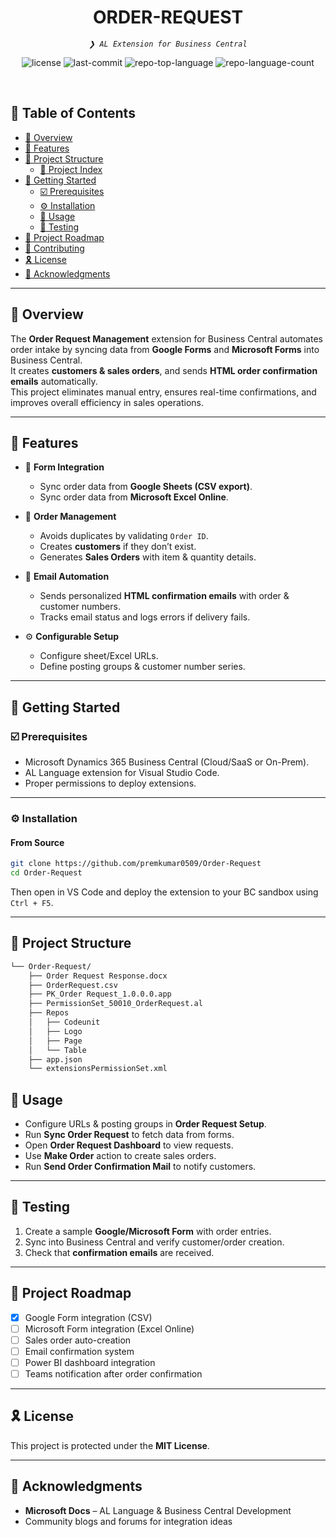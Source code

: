 
<p align="center"><h1 align="center">ORDER-REQUEST</h1></p>
<p align="center">
	<em><code>❯ AL Extension for Business Central</code></em>
</p>
<p align="center">
	<img src="https://img.shields.io/github/license/premkumar0509/Order-Request?style=default&logo=opensourceinitiative&logoColor=white&color=0080ff" alt="license">
	<img src="https://img.shields.io/github/last-commit/premkumar0509/Order-Request?style=default&logo=git&logoColor=white&color=0080ff" alt="last-commit">
	<img src="https://img.shields.io/github/languages/top/premkumar0509/Order-Request?style=default&color=0080ff" alt="repo-top-language">
	<img src="https://img.shields.io/github/languages/count/premkumar0509/Order-Request?style=default&color=0080ff" alt="repo-language-count">
</p>
<br>

## 🔗 Table of Contents

- [📍 Overview](#-overview)
- [👾 Features](#-features)
- [📁 Project Structure](#-project-structure)
  - [📂 Project Index](#-project-index)
- [🚀 Getting Started](#-getting-started)
  - [☑️ Prerequisites](#-prerequisites)
  - [⚙️ Installation](#-installation)
  - [🤖 Usage](#🤖-usage)
  - [🧪 Testing](#🧪-testing)
- [📌 Project Roadmap](#-project-roadmap)
- [🔰 Contributing](#-contributing)
- [🎗 License](#-license)
- [🙌 Acknowledgments](#-acknowledgments)

---

## 📍 Overview

The **Order Request Management** extension for Business Central automates order intake by syncing data from **Google Forms** and **Microsoft Forms** into Business Central.  
It creates **customers & sales orders**, and sends **HTML order confirmation emails** automatically.  
This project eliminates manual entry, ensures real-time confirmations, and improves overall efficiency in sales operations.  

---

## 👾 Features

- 🔄 **Form Integration**  
  - Sync order data from **Google Sheets (CSV export)**.  
  - Sync order data from **Microsoft Excel Online**.  

- 📝 **Order Management**  
  - Avoids duplicates by validating `Order ID`.  
  - Creates **customers** if they don’t exist.  
  - Generates **Sales Orders** with item & quantity details.  

- 📧 **Email Automation**  
  - Sends personalized **HTML confirmation emails** with order & customer numbers.  
  - Tracks email status and logs errors if delivery fails.  

- ⚙️ **Configurable Setup**  
  - Configure sheet/Excel URLs.  
  - Define posting groups & customer number series.  

---



## 🚀 Getting Started

### ☑️ Prerequisites
- Microsoft Dynamics 365 Business Central (Cloud/SaaS or On-Prem).
- AL Language extension for Visual Studio Code.
- Proper permissions to deploy extensions.

---

### ⚙️ Installation

#### From Source
```sh
git clone https://github.com/premkumar0509/Order-Request
cd Order-Request
```

Then open in VS Code and deploy the extension to your BC sandbox using `Ctrl + F5`.

---

## 📁 Project Structure

```sh
└── Order-Request/
    ├── Order Request Response.docx
    ├── OrderRequest.csv
    ├── PK_Order Request_1.0.0.0.app
    ├── PermissionSet_50010_OrderRequest.al
    ├── Repos
    │   ├── Codeunit
    │   ├── Logo
    │   ├── Page
    │   └── Table
    ├── app.json
    └── extensionsPermissionSet.xml
```

## 🤖 Usage

- Configure URLs & posting groups in **Order Request Setup**.  
- Run **Sync Order Request** to fetch data from forms.  
- Open **Order Request Dashboard** to view requests.  
- Use **Make Order** action to create sales orders.  
- Run **Send Order Confirmation Mail** to notify customers.  

---

## 🧪 Testing

1. Create a sample **Google/Microsoft Form** with order entries.  
2. Sync into Business Central and verify customer/order creation.  
3. Check that **confirmation emails** are received.  

---

## 📌 Project Roadmap

- [x] Google Form integration (CSV)  
- [ ] Microsoft Form integration (Excel Online)  
- [ ] Sales order auto-creation  
- [ ] Email confirmation system  
- [ ] Power BI dashboard integration  
- [ ] Teams notification after order confirmation  

---

## 🎗 License

This project is protected under the **MIT License**.  

---

## 🙌 Acknowledgments

- **Microsoft Docs** – AL Language & Business Central Development  
- Community blogs and forums for integration ideas  